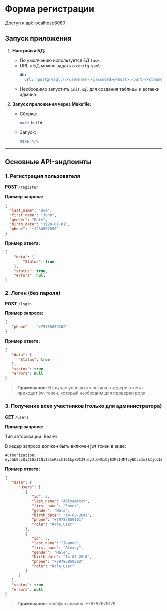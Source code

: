 # Форма регистрации
Доступ к api: localhost:8080
## Запуск приложения

1. **Настройка БД:**
    - По умолчанию используется БД `task`.
    - URL к БД можно задать в `config.yaml`:
      ```yaml
      db:
        url: "postgresql://<username>:<password>@<host>:<port>/<dbname>"
      ```
    - Необходимо запустить `init.sql` для создания таблицы и вставки админа 

2. **Запуск приложения через Makefile:**
    - Сборка:
      ```bash
      make build
      ```
    - Запуск:
      ```bash
      make run
      ```

---

## Основные API-эндпоинты

### 1. Регистрация пользователя

**POST** `/register`

**Пример запроса:**
```json
{
  "last_name": "Doe",
  "first_name": "John",
  "gender": "Male",
  "birth_date": "1990-01-01",
  "phone": "+1234567890"
}
```
**Пример ответа:**
```json
{
    "data": {
        "Status": true
    },
    "status": true,
    "errors": null
}
```

### 2. Логин (без пароля)

**POST** `/login`

**Пример запроса:**
```json
{
   "phone"  : "+79785859202"
}
```
**Пример ответа:**
```json
{
   "data": {
      "Status": true
   },
   "status": true,
   "errors": null
}
```

> **Примечание:** В случае успешного логина в *хедере* ответа приходит jwt токен, который необходим для проверки роли

### 3. Получение всех участников (только для администратора)

**GET** `/users`

**Пример запроса:**

Тип авторизации: Bearer

В хедер запроса должен быть включен jwt токен в виде: 
```
Authorization: eyJhbGciOiJIUzI1NiIsInR5cCI6IkpXVCJ9.eyJleHAiOjE3MzI4MTcyNDcsImlkIjozLCJyb2xlIjoiUm9sZV9Vc2VyIn0.E9nzLIsrcIlGWVJ4WSTdl7nxKzKTVDOXT2rVCWSrs3k
```

**Пример ответа:**
```json
{
   "data": {
      "Users": [
         {
            "id": 2,
            "last_name": "Ablyamitov",
            "first_name": "Enver",
            "gender": "Male",
            "birth_date": "14-08-2003",
            "phone": "+79785859101",
            "role": "Role_User"
         },
         {
            "id": 3,
            "last_name": "Ivanod",
            "first_name": "Alexey",
            "gender": "Male",
            "birth_date": "14-08-2010",
            "phone": "+79785859202",
            "role": "Role_User"
         }
      ]
   },
   "status": true,
   "errors": null
}
```

> **Примечание:** телефон админа: +79787678178

